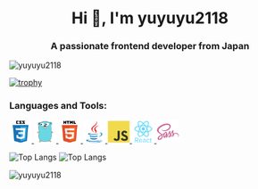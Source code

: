 <!-- # My Qiita posts
[![My Qiita posts](https://qiita-badge.apiapi.app/s/yuyuyu2118/posts.svg)](http://qiita.com/yuyuyu2118)
# My Qiita contributions
[![My Qiita contributions](https://qiita-badge.apiapi.app/s/yuyuyu2118/contributions.svg)](http://qiita.com/yuyuyu2118)
# My Qiita followers
[![My Qiita followers](https://qiita-badge.apiapi.app/s/yuyuyu2118/followers.svg)](http://qiita.com/yuyuyu2118)             
 -->
 
 <h1 align="center">Hi 👋, I'm yuyuyu2118</h1>
<h3 align="center">A passionate frontend developer from Japan</h3>

<img src="https://komarev.com/ghpvc/?username=yuyuyu2118&label=Profile%20views&color=0e75b6&style=flat" alt="yuyuyu2118" /> </p>

  [![trophy](https://github-profile-trophy.vercel.app/?username=yuyuyu2118&theme=discord&row=2&column=3&no-frame=true)](https://github.com/ryo-ma/github-profile-trophy)

<!--
<h3 align="left">Connect with me:</h3>
<p align="left">
</p>
-->

<h3 align="left">Languages and Tools:</h3>
<p align="left"> <a href="https://www.w3schools.com/css/" target="_blank" rel="noreferrer"> <img src="https://raw.githubusercontent.com/devicons/devicon/master/icons/css3/css3-original-wordmark.svg" alt="css3" width="40" height="40"/> </a> <a href="https://golang.org" target="_blank" rel="noreferrer"> <img src="https://raw.githubusercontent.com/devicons/devicon/master/icons/go/go-original.svg" alt="go" width="40" height="40"/> </a> <a href="https://www.w3.org/html/" target="_blank" rel="noreferrer"> <img src="https://raw.githubusercontent.com/devicons/devicon/master/icons/html5/html5-original-wordmark.svg" alt="html5" width="40" height="40"/> </a> <a href="https://www.java.com" target="_blank" rel="noreferrer"> <img src="https://raw.githubusercontent.com/devicons/devicon/master/icons/java/java-original.svg" alt="java" width="40" height="40"/> </a> <a href="https://developer.mozilla.org/en-US/docs/Web/JavaScript" target="_blank" rel="noreferrer"> <img src="https://raw.githubusercontent.com/devicons/devicon/master/icons/javascript/javascript-original.svg" alt="javascript" width="40" height="40"/> </a> <a href="https://reactjs.org/" target="_blank" rel="noreferrer"> <img src="https://raw.githubusercontent.com/devicons/devicon/master/icons/react/react-original-wordmark.svg" alt="react" width="40" height="40"/> </a> <a href="https://sass-lang.com" target="_blank" rel="noreferrer"> <img src="https://raw.githubusercontent.com/devicons/devicon/master/icons/sass/sass-original.svg" alt="sass" width="40" height="40"/> </a> </p>

<p align="left"> 
  <img alt="Top Langs" height="170px" src="https://github-readme-stats.vercel.app/api?username=yuyuyu2118&count_private=true&show_icons=true&theme=tokyonight" />
  <img alt="Top Langs" height="170px" src="https://github-readme-stats.vercel.app/api/top-langs/?username=yuyuyu2118&layout=compact&theme=onedark" />
</p>

<img align="center" src="https://github-readme-streak-stats.herokuapp.com/?user=yuyuyu2118&" alt="yuyuyu2118" /></p>

